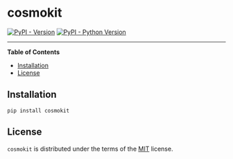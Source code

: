 # cosmokit

[![PyPI - Version](https://img.shields.io/pypi/v/cosmokit.svg)](https://pypi.org/project/cosmokit)
[![PyPI - Python Version](https://img.shields.io/pypi/pyversions/cosmokit.svg)](https://pypi.org/project/cosmokit)

-----

**Table of Contents**

- [Installation](#installation)
- [License](#license)

## Installation

```console
pip install cosmokit
```

## License

`cosmokit` is distributed under the terms of the [MIT](https://spdx.org/licenses/MIT.html) license.
